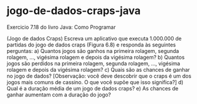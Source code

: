 # jogo-de-dados-craps-java
Exercicio 7.18 do livro Java: Como Programar

(Jogo de dados Craps) Escreva um aplicativo que executa 1.000.000 de partidas do jogo de dados craps (Figura 6.8) e responda às seguintes perguntas:
a) Quantos jogos são ganhos na primeira rolagem, segunda rolagem, …, vigésima rolagem e depois da vigésima rolagem?
b) Quantos jogos são perdidos na primeira rolagem, segunda rolagem, …, vigésima rolagem e depois da vigésima rolagem?
c) Quais são as chances de ganhar no jogo de dados? [Observação: você deve descobrir que o craps é um dos jogos mais comuns de cassino. O que você supõe que isso significa?]
d) Qual é a duração média de um jogo de dados craps?
e) As chances de ganhar aumentam com a duração do jogo?
